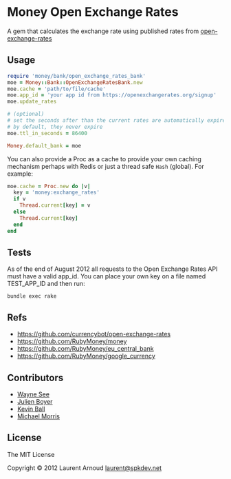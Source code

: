 # Money Open Exchange Rates

A gem that calculates the exchange rate using published rates from
[open-exchange-rates](http://josscrowcroft.github.com/open-exchange-rates/)

## Usage

```ruby
require 'money/bank/open_exchange_rates_bank'
moe = Money::Bank::OpenExchangeRatesBank.new
moe.cache = 'path/to/file/cache'
moe.app_id = 'your app id from https://openexchangerates.org/signup'
moe.update_rates

# (optional)
# set the seconds after than the current rates are automatically expired
# by default, they never expire
moe.ttl_in_seconds = 86400

Money.default_bank = moe
```

You can also provide a Proc as a cache to provide your own caching mechanism
perhaps with Redis or just a thread safe `Hash` (global). For example:

```ruby
moe.cache = Proc.new do |v|
  key = 'money:exchange_rates'
  if v
    Thread.current[key] = v
  else
    Thread.current[key]
  end
end
```

## Tests

As of the end of August 2012 all requests to the Open Exchange Rates API must
have a valid app_id. You can place your own key on a file named TEST_APP_ID and
then run:

```
bundle exec rake
```

## Refs

* https://github.com/currencybot/open-exchange-rates
* https://github.com/RubyMoney/money
* https://github.com/RubyMoney/eu_central_bank
* https://github.com/RubyMoney/google_currency

## Contributors

* [Wayne See](https://github.com/weynsee)
* [Julien Boyer](https://github.com/chatgris)
* [Kevin Ball](https://github.com/kball)
* [Michael Morris](https://github.com/mtcmorris)


## License
The MIT License

Copyright © 2012 Laurent Arnoud <laurent@spkdev.net>
